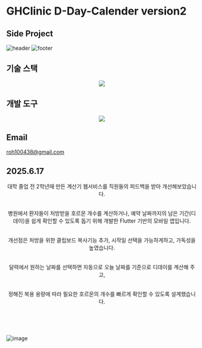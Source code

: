 # GHClinic D-Day-Calender version2
## Side Project
![header](https://capsule-render.vercel.app/api?type=venom&color=auto&height=300&section=header&text=Noh%20Seung%20Jun&fontSize=90&rotate=-12)
![footer](https://capsule-render.vercel.app/api?type=waving&color=auto&height=90&section=footer)


## 기술 스택
<div align="center">
  <img src="https://img.shields.io/badge/flutter-20232a.svg?style=for-the-badge&logo=flutter&logoColor=61DAFB" />
</div>

## 개발 도구
<div align="center">
  <img src="https://img.shields.io/badge/VSCode-2C2C32.svg?style=for-the-badge&logo=visual-studio-code&logoColor=22ABF3" />
</div>

## Email
roh100438@gmail.com



## 2025.6.17
<div align="center">
  대학 졸업 전 2학년때 만든 계산기 웹서비스를 직원들의 피드백을 받아 개선해보았습니다.<br></br>

  병원에서 환자들이 처방받을 호르몬 개수를 계산하거나, 예약 날짜까지의 남은 기간(디데이)을 쉽게 확인할 수 있도록 돕기 위해 개발한 Flutter 기반의 모바일 앱입니다.<br></br>


  개선점은 처방을 위한 클립보드 복사기능 추가, 시작일 선택을 가능하게하고, 가독성을 높였습니다. <br></br>
  
  달력에서 원하는 날짜를 선택하면 자동으로 오늘 날짜를 기준으로 디데이를 계산해 주고, <br></br>
  
  정해진 복용 용량에 따라 필요한 호르몬의 개수를 빠르게 확인할 수 있도록 설계했습니다.<br></br>
</div>


<br></br>

![image](https://github.com/user-attachments/assets/705df371-da73-413f-90a8-ba5f500df8d1)



